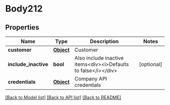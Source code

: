 # Body212

## Properties
Name | Type | Description | Notes
------------ | ------------- | ------------- | -------------
**customer** | [**Object**](Object.md) | Customer | 
**include_inactive** | **bool** | Also include inactive items&lt;div&gt;&lt;i&gt;Defaults to false&lt;/i&gt;&lt;/div&gt; | [optional] 
**credentials** | [**Object**](Object.md) | Company API credentials | 

[[Back to Model list]](../README.md#documentation-for-models) [[Back to API list]](../README.md#documentation-for-api-endpoints) [[Back to README]](../README.md)

